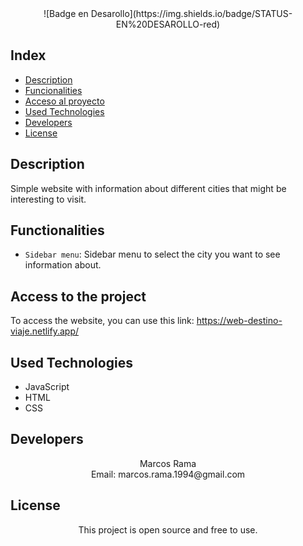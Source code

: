 
<div align="center">
![Badge en Desarollo](https://img.shields.io/badge/STATUS-EN%20DESAROLLO-red)
</div>

## Index

* [Description](#description)
* [Funcionalities](#functionalities)
* [Acceso al proyecto](#access-to-the-project)
* [Used Technologies](#used-technologies)
* [Developers](#developers)
* [License](#license)


## Description
Simple website with information about different cities that might be interesting to visit.

## Functionalities
- `Sidebar menu`: Sidebar menu to select the city you want to see information about.

## Access to the project
To access the website, you can use this link: https://web-destino-viaje.netlify.app/

## Used Technologies
  * JavaScript</br>
  * HTML</br>
  * CSS</br>

## Developers

<div align= "center">Marcos Rama </div>
<div align= "center">Email: marcos.rama.1994@gmail.com</div>

## License

<div align="center">
This project is open source and free to use. 
</div>
